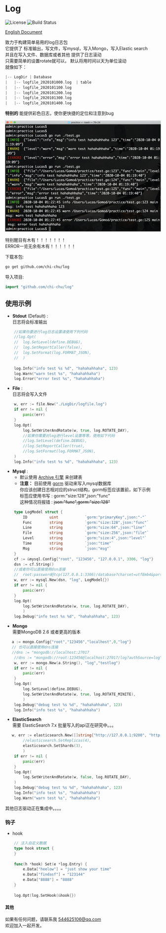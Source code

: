 # Log  
![License](https://img.shields.io/:license-apache-blue.svg)  ![Build Status](https://travis-ci.org/chi-chu/log.svg?branch=master)

[English Document](./README.md)

致力于构建简单易用的log日志包  
它提供了 标准输出，写文件，写mysql，写入Mongo，写入Elastic search  
并且在写入文件、数据库或者其他 提供了日志滚动  
只需要简单的设置rotate就可以， 默认将用时间以天为单位滚动  
就像如下：
```go
|-- LogDir | Database
|   |-- logfile_2020101000.log  | table
|   |-- logfile_2020101100.log
|   |-- logfile_2020101200.log
|   |-- logfile_2020101300.log 
|   |-- logfile_2020101400.log
```
**__特别的__** 能提供彩色日志，使你更快捷的定位和注意到bug 

![Image text](example.png)  

特别醒目有木有！！！！！！！  
ERROR一览无余有木有！！！！！！  

下载本包:
```bash
go get github.com/chi-chu/log
```
导入项目:
```go
import "github.com/chi-chu/log"
```

## 使用示例
- **Stdout** (Default) :  
日志将会标准输出
```go
    //如果你要进行log日志设置请使用下列代码
    //log.Opt(
    //  log.SetLevel(define.DEBUG),
    //  log.SetReportCaller(false),
    //  log.SetFormat(log.FORMAT_JSON),
    //  )

    log.Info("info test %s %d", "hahahahhaha", 123)
    log.Warn("warn test %s", "hahahahhaha")
    log.Error("error test %s", "hahahahhaha")
```

- **File**  :  
日志将会写入文件
```go
    w, err := file.New("./LogDir/logfile.log")
    if err != nil {
        panic(err)
    }
    log.Opt(
        log.SetWriterAndRotate(w, true, log.ROTATE_DAY),
        //如果你需要对log进行level设置等等，使用如下代码
        //log.SetLevel(define.DEBUG),
        //log.SetReportCaller(true),
        //log.SetFormat(log.FORMAT_JSON),
    )
    log.Info("info test %s %d", "hahahahhaha", 123)
```

- **Mysql** :  
    - 默认使用 [Archive 引擎](https://dev.mysql.com/doc/index-archive.html) 来创建表
    - **__注意：__** 目前使用 [gorm](https://github.com/go-gorm/gorm) 驱动来写入mysql数据库  
    你应该创建日志相对应的struct结构，gorm标签应该置前，如下示例  
    标签应使用书写 : gorm:"size:128",json:"func"   
    这种情况将报错 : ~~json:"func",gorm:"size:128"~~
```go
    type LogModel struct {
    	ID        	uint            `gorm:"primaryKey",json:"-"`
    	Func		string          `gorm:"size:128",json:"func"`
    	Line		string          `gorm:"size:64",json:"line"`
    	File		string          `gorm:"size:256",json:"file"`
    	Level		string          `gorm:"size:4",json:"level"`
    	Time		string          `json:"time"`
    	Msg	        string          `json:"msg"`
    }
    cf := &mysql.Config{"root", "123456", "127.0.0.1", 3306, "log"}
    dsn := cf.String()
    //或者你可以直接使用dsn连接
    //  root:password@tcp(127.0.0.1:3306)/database?charset=utf8mb4&parseTime=True&loc=Local
    w, err := mysql.New(dsn, "log", LogModel{})
    if err != nil {
        panic(err)
    }
    log.Opt(
        log.SetWriterAndRotate(w, true, log.ROTATE_DAY),
        )
    log.Debug("info test %s %d", "hahahahhaha", 123)
```

- **Mongo**  
    需要MongoDB 2.6 或者更高的版本
```go
   a := mongo.Config{"root","123456","localhost",0,"log"}
   // 也可以直接使用dns连接
   //dns := "mongodb://localhost:27017
    //dns := "mongodb://root:123456@localhost:27017/log?authSource=log"
    w, err := mongo.New(a.String(), "log","testlog")
    if err != nil {
        panic(err)
    }
    log.Opt(
        log.SetLevel(define.DEBUG),
        log.SetWriterAndRotate(w, true, log.ROTATE_MINITE),
        )
    log.Debug("debug test %s %d", "hahahahhaha", 123)
    log.Info("info test %s", "hahahahhaha")
```
- **ElasticSearch**  
需要 ElasticSearch 7.x
批量写入的api正在研究中。。。
```go
   w, err := elasticsearch.New([]string{"http://127.0.0.1:9200", "http://127.0.0.2:9200"}, "log",
        //elasticsearch.SetReplicas(4),
        elasticsearch.SetShards(3),
        )
    if err != nil {
        panic(err)
    }
    log.Opt(
        log.SetWriterAndRotate(w, false, log.ROTATE_DAY),
    )
    log.Debug("debug test %s %d", "hahahahhaha", 123)
    log.Info("info test %s", "hahahahhaha")
    log.Warn("warn test %s", "hahahahhaha")
```
其他日志驱动正在集成中。。。。
  
  
  

### 钩子
- hook
```go
    // 注入自定义数据
    type hook struct {
    }

    func(h *hook) Set(e *log.Entry) {
    	e.Data["heelow"] = "just show your time"
    	e.Data["findasf"] = "123144"
    	e.Data["8888"] = "8888"
    }

    log.Opt(log.SetHook(&hook{})
```

#### 其他  
如果有任何问题，请联系我 544625106@qq.com  
欢迎加入一起开发。
